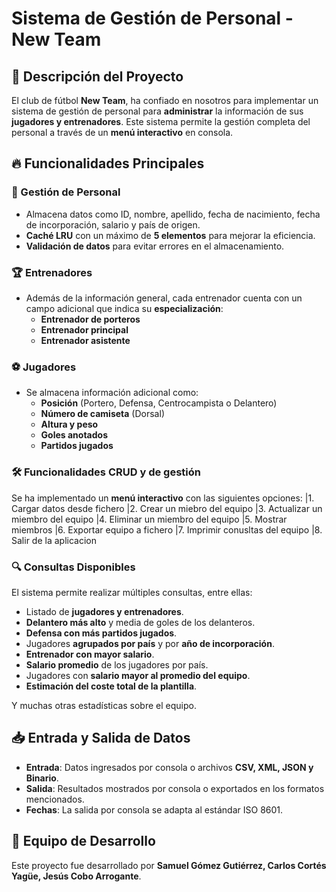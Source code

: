 # Sistema de Gestión de Personal - New Team

## 📌 Descripción del Proyecto
El club de fútbol **New Team**, ha confiado en nosotros para implementar un sistema de gestión de personal para **administrar** la información de sus **jugadores y entrenadores**. Este sistema permite la gestión completa del personal a través de un **menú interactivo** en consola.

## 🔥 Funcionalidades Principales

### 📂 Gestión de Personal
- Almacena datos como ID, nombre, apellido, fecha de nacimiento, fecha de incorporación, salario y país de origen.
- **Caché LRU** con un máximo de **5 elementos** para mejorar la eficiencia.
- **Validación de datos** para evitar errores en el almacenamiento.

### 🏆 Entrenadores
- Además de la información general, cada entrenador cuenta con un campo adicional que indica su **especialización**:
  - **Entrenador de porteros**
  - **Entrenador principal**
  - **Entrenador asistente**

### ⚽ Jugadores
- Se almacena información adicional como:
  - **Posición** (Portero, Defensa, Centrocampista o Delantero)
  - **Número de camiseta** (Dorsal)
  - **Altura y peso**
  - **Goles anotados**
  - **Partidos jugados**

### 🛠️ Funcionalidades CRUD y de gestión
Se ha implementado un **menú interactivo** con las siguientes opciones:
   |1. Cargar datos desde fichero
   |2. Crear un miebro del equipo
   |3. Actualizar un miembro del equipo
   |4. Eliminar un miembro del equipo
   |5. Mostrar miembros
   |6. Exportar equipo a fichero
   |7. Imprimir conusltas del equipo
   |8. Salir de la aplicacion

### 🔍 Consultas Disponibles
El sistema permite realizar múltiples consultas, entre ellas:
- Listado de **jugadores y entrenadores**.
- **Delantero más alto** y media de goles de los delanteros.
- **Defensa con más partidos jugados**.
- Jugadores **agrupados por país** y por **año de incorporación**.
- **Entrenador con mayor salario**.
- **Salario promedio** de los jugadores por país.
- Jugadores con **salario mayor al promedio del equipo**.
- **Estimación del coste total de la plantilla**.

Y muchas otras estadísticas sobre el equipo.

## 📥 Entrada y Salida de Datos
- **Entrada**: Datos ingresados por consola o archivos **CSV, XML, JSON y Binario**.
- **Salida**: Resultados mostrados por consola o exportados en los formatos mencionados.
- **Fechas**: La salida por consola se adapta al estándar ISO 8601.

## 👥 Equipo de Desarrollo
Este proyecto fue desarrollado por **Samuel Gómez Gutiérrez, Carlos Cortés Yagüe, Jesús Cobo Arrogante**.

